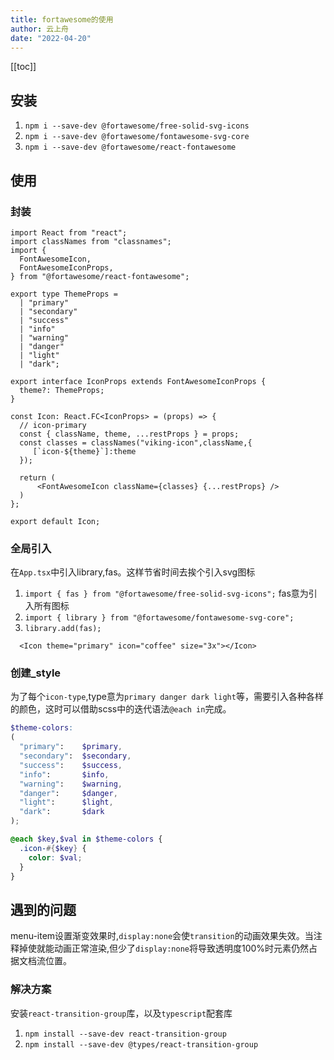 ```yaml
---
title: fortawesome的使用
author: 云上舟
date: "2022-04-20"
---
```


[[toc]]

## 安装
1. `npm i --save-dev @fortawesome/free-solid-svg-icons`
2. `npm i --save-dev @fortawesome/fontawesome-svg-core`
3. `npm i --save-dev @fortawesome/react-fontawesome`

## 使用

### 封装

```tsx
import React from "react";
import classNames from "classnames";
import {
  FontAwesomeIcon,
  FontAwesomeIconProps,
} from "@fortawesome/react-fontawesome";

export type ThemeProps =
  | "primary"
  | "secondary"
  | "success"
  | "info"
  | "warning"
  | "danger"
  | "light"
  | "dark";

export interface IconProps extends FontAwesomeIconProps {
  theme?: ThemeProps;
}

const Icon: React.FC<IconProps> = (props) => {
  // icon-primary
  const { className, theme, ...restProps } = props;
  const classes = classNames("viking-icon",className,{
     [`icon-${theme}`]:theme
  });

  return (
      <FontAwesomeIcon className={classes} {...restProps} />
  )
};

export default Icon;
```

### 全局引入
在`App.tsx`中引入library,fas。这样节省时间去挨个引入svg图标
1. `import { fas } from "@fortawesome/free-solid-svg-icons";` fas意为引入所有图标
2. `import { library } from "@fortawesome/fontawesome-svg-core";`
3. `library.add(fas);`
```tsx
  <Icon theme="primary" icon="coffee" size="3x"></Icon>
```

### 创建_style
为了每个`icon-type`,type意为`primary danger dark light`等，需要引入各种各样的颜色，这时可以借助scss中的迭代语法`@each in`完成。 
```scss
$theme-colors: 
(
  "primary":    $primary,
  "secondary":  $secondary,
  "success":    $success,
  "info":       $info,
  "warning":    $warning,
  "danger":     $danger,
  "light":      $light,
  "dark":       $dark
);
```
```scss
@each $key,$val in $theme-colors {
  .icon-#{$key} {
    color: $val;
  }
}
```

## 遇到的问题
menu-item设置渐变效果时,`display:none`会使`transition`的动画效果失效。当注释掉使就能动画正常渲染,但少了`display:none`将导致透明度100%时元素仍然占据文档流位置。
### 解决方案
安装`react-transition-group`库，以及`typescript`配套库
1. `npm install --save-dev react-transition-group`
2. `npm install --save-dev @types/react-transition-group`


